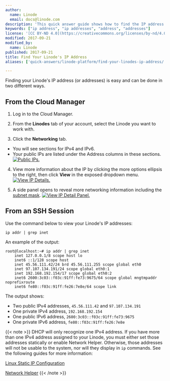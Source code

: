 ```yaml
---
author:
  name: Linode
  email: docs@linode.com
description: 'This quick answer guide shows how to find the IP address of your Linode either through the Linode Manager or while in an SSH session.'
keywords: ["ip address", "ip addresses", "address", "addresses"]
license: '[CC BY-ND 4.0](https://creativecommons.org/licenses/by-nd/4.0)'
modified: 2017-09-21
modified_by:
  name: Linode
published: 2017-09-21
title: Find Your Linode's IP Address
aliases: ['quick-answers/linode-platform/find-your-linodes-ip-address/']

---
```


Finding your Linode's IP address (or addresses) is easy and can be done in two different ways.

## From the Cloud Manager

1.  Log in to the Cloud Manager.

2.  From the **Linodes** tab of your account, select the Linode you want to work with.

3.  Click the **Networking** tab.

 - You will see sections for IPv4 and IPv6.
 - Your public IPs are listed under the Address columns in these sections.
[![Public IPs.](networking_ips.png)](networking_ips.png)

4.  View more information about the IP by clicking the more options ellipsis to the right, then click **View** in the exposed dropdown menu.
[![View IP Details.](view_ip_detail_menu.png)](view_ip_detail_menu.png)

5.  A side panel opens to reveal more networking information including the [subnet mask](https://en.wikipedia.org/wiki/Subnetwork).
[![View IP Detail Panel.](view_ip_details.png)](view_ip_details.png)

## From an SSH Session

Use the command below to view your Linode's IP addresses:

    ip addr | grep inet

An example of the output:

    root@localhost:~# ip addr | grep inet
        inet 127.0.0.1/8 scope host lo
        inet6 ::1/128 scope host
        inet 45.56.111.42/24 brd 45.56.111.255 scope global eth0
        inet 97.107.134.191/24 scope global eth0:1
        inet 192.168.192.154/17 scope global eth0:2
        inet6 2600:3c03::f03c:91ff:fe73:9675/64 scope global mngtmpaddr noprefixroute
        inet6 fe80::f03c:91ff:fe26:7e8e/64 scope link

The output shows:

- Two public IPv4 addresses, `45.56.111.42` and `97.107.134.191`
- One private IPv4 address, `192.168.192.154`
- One public IPv6 address, `2600:3c03::f03c:91ff:fe73:9675`
- One private IPv6 address, `fe80::f03c:91ff:fe26:7e8e`

{{< note >}}
DHCP will only recognize one IPv4 address. If you have more than one IPv4 address assigned to your Linode, you must either set those addresses statically or enable Network Helper. Otherwise, those addresses will not be usable to the system, nor will they display in `ip` commands. See the following guides for more information:

[Linux Static IP Configuration](/docs/networking/linux-static-ip-configuration/)

[Network Helper](/docs/platform/network-helper/)
{{< /note >}}
